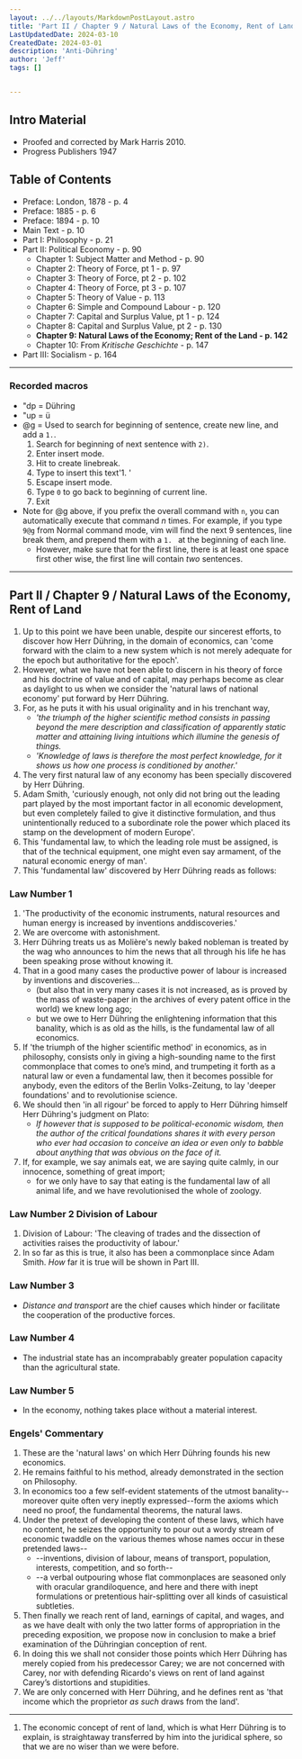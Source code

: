 ```yaml
---
layout: ../../layouts/MarkdownPostLayout.astro
title: 'Part II / Chapter 9 / Natural Laws of the Economy, Rent of Land'
LastUpdatedDate: 2024-03-10
CreatedDate: 2024-03-01
description: 'Anti-Dühring'
author: 'Jeff'
tags: []


---
```


## Intro Material
* Proofed and corrected by Mark Harris 2010.
* Progress Publishers 1947

## Table of Contents
* Preface: London, 1878 - p. 4
* Preface: 1885 - p. 6
* Preface: 1894 - p. 10
* Main Text - p. 10
* Part I: Philosophy - p. 21
* Part II: Political Economy - p. 90
	* Chapter 1: Subject Matter and Method - p. 90
	* Chapter 2: Theory of Force, pt 1 - p. 97
	* Chapter 3: Theory of Force, pt 2 - p. 102
	* Chapter 4: Theory of Force, pt 3 - p. 107
	* Chapter 5: Theory of Value - p. 113
	* Chapter 6: Simple and Compound Labour - p. 120
	* Chapter 7: Capital and Surplus Value, pt 1 - p. 124
	* Chapter 8: Capital and Surplus Value, pt 2 - p. 130
	* **Chapter 9: Natural Laws of the Economy; Rent of the Land - p. 142**
	* Chapter 10: From *Kritische Geschichte* - p. 147
* Part III: Socialism - p. 164
***

### Recorded macros

* "dp = Dühring
* "up = ü
* @g = Used to search for beginning of sentence, create new line, and add a `1.`.
	1. Search for beginning of next sentence with `2)`. 
	1. Enter insert mode. 
	1. Hit <Enter> to create linebreak.
	1. Type to insert this text'1. '
	1. Escape insert mode.
	1. Type `0` to go back to beginning of current line.
	1. Exit
* Note for @g above, if you prefix the overall command with `n`, you can automatically execute that command *n* times. For example, if you type `9@g` from Normal command mode, vim will find the next 9 sentences, line break them, and prepend them with a `1. ` at the beginning of each line. 
	* However, make sure that for the first line, there is at least one space first other wise, the first line will contain *two* sentences.

***

## Part II / Chapter 9 / Natural Laws of the Economy, Rent of Land

1. Up to this point we have been unable, despite our sincerest efforts, to discover how Herr Dühring, in the domain of economics, can 'come forward with the claim to a new system which is not merely adequate for the epoch but authoritative for the epoch'.
1. However, what we have not been able to discern in his theory of force and his doctrine of value and of capital, may perhaps become as clear as daylight to us when we consider the 'natural laws of national economy' put forward by Herr Dühring. 
1. For, as he puts it with his usual originality and in his trenchant way, 
	* *'the triumph of the higher scientific method consists in passing beyond the mere description and classification of apparently static matter and attaining living intuitions which illumine the genesis of things.* 
	* *'Knowledge of laws is therefore the most perfect knowledge, for it shows us how one process is conditioned by another.'*
1. The very first natural law of any economy has been specially discovered by Herr Dühring. 
1. Adam Smith, 'curiously enough, not only did not bring out the leading part played by the most important factor in all economic development, but even completely failed to give it distinctive formulation, and thus unintentionally reduced to a subordinate role the power which placed its stamp on the development of modern Europe'.
1. This 'fundamental law, to which the leading role must be assigned, is that of the technical equipment, one might even say armament, of the natural economic energy of man'.
1. This 'fundamental law' discovered by Herr Dühring reads as follows:

### Law Number 1

1. 'The productivity of the economic instruments, natural resources and human energy is increased by inventions anddiscoveries.'
1. We are overcome with astonishment. 
1. Herr Dühring treats us as Molière's newly baked nobleman is treated by the wag who announces to him the news that all through his life he has been speaking prose without knowing it. 
1. That in a good many cases the productive power of labour is increased by inventions and discoveries... 
	* (but also that in very many cases it is not increased, as is proved by the mass of waste-paper in the archives of every patent office in the world) we knew long ago; 
	* but we owe to Herr Dühring the enlightening information that this banality, which is as old as the hills, is the fundamental law of all economics.
1. If 'the triumph of the higher scientific method' in economics, as in philosophy, consists only in giving a high-sounding name to the first commonplace that comes to one’s mind, and trumpeting it forth as a natural law or even a fundamental law, then it becomes possible for anybody, even the editors of the Berlin Volks-Zeitung, to lay 'deeper foundations' and to revolutionise science. 
1. We should then 'in all rigour' be forced to apply to Herr Dühring himself Herr Dühring's judgment on Plato:
	* *If however that is supposed to be political-economic wisdom, then the author of the critical foundations shares it with every person who ever had occasion to conceive an idea or even only to babble about anything that was obvious on the face of it.*
1. If, for example, we say animals eat, we are saying quite calmly, in our innocence, something of great import; 
	* for we only have to say that eating is the fundamental law of all animal life, and we have revolutionised the whole of zoology.

### Law Number 2 Division of Labour
1. Division of Labour: 'The cleaving of trades and the dissection of activities raises the productivity of labour.'
1. In so far as this is true, it also has been a commonplace since Adam Smith. *How* far it is true will be shown in Part III.

### Law Number 3
* *Distance and transport* are the chief causes which hinder or facilitate the cooperation of the productive forces.

### Law Number 4
* The industrial state has an incomprabably greater population capacity than the agricultural state.

### Law Number 5
* In the economy, nothing takes place without a material interest.

### Engels' Commentary
1. These are the 'natural laws' on which Herr Dühring founds his new economics. 
1. He remains faithful to his method, already demonstrated in the section on Philosophy. 
1. In economics too a few self-evident statements of the utmost banality--moreover quite often very ineptly expressed--form the axioms which need no proof, the fundamental theorems, the natural laws. 
1. Under the pretext of developing the content of these laws, which have no content, he seizes the opportunity to pour out a wordy stream of economic twaddle on the various themes whose names occur in these pretended laws--
	* --inventions, division of labour, means of transport, population, interests, competition, and so forth--
	* --a verbal outpouring whose flat commonplaces are seasoned only with oracular grandiloquence, and here and there with inept formulations or pretentious hair-splitting over all kinds of casuistical subtleties. 
1. Then finally we reach rent of land, earnings of capital, and wages, and as we have dealt with only the two latter forms of appropriation in the preceding exposition, we propose now in conclusion to make a brief examination of the Dühringian conception of rent.  
1. In doing this we shall not consider those points which Herr Dühring has merely copied from his predecessor Carey; we are not concerned with Carey, nor with defending Ricardo's views on rent of land against Carey’s distortions and stupidities. 
1. We are only concerned with Herr Dühring, and he defines rent as 'that income which the proprietor *as such* draws from the land'.

***

1. The economic concept of rent of land, which is what Herr Dühring is to explain, is straightaway transferred by him into the juridical sphere, so that we are no wiser than we were before.
